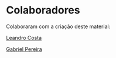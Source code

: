 # Colaboradores

Colaboraram com a criação deste material:

[Leandro Costa](https://www.linkedin.com/in/leandro-costa-2194bb211/)

[Gabriel Pereira](https://www.linkedin.com/in/gabriel-pereira-563943149/)

